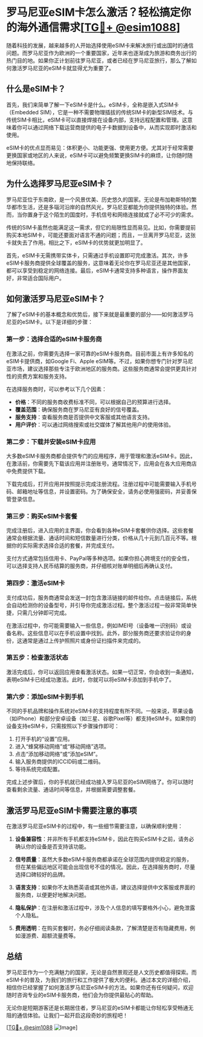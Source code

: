 # 罗马尼亚eSIM卡怎么激活？轻松搞定你的海外通信需求[[TG💪+ @esim1088](https://t.me/s/esim1088)]

随着科技的发展，越来越多的人开始选择使用eSIM卡来解决旅行或出国时的通信问题。而罗马尼亚作为欧洲的一个重要国家，近年来也逐渐成为旅游和商务出行的热门目的地。如果你正计划前往罗马尼亚，或者已经在罗马尼亚旅行，那么了解如何激活罗马尼亚的eSIM卡就显得尤为重要了。

## 什么是eSIM卡？

首先，我们来简单了解一下eSIM卡是什么。eSIM卡，全称是嵌入式SIM卡（Embedded SIM），它是一种不需要物理插拔的传统SIM卡的新型SIM技术。与传统SIM卡相比，eSIM卡可以直接焊接在设备内部，支持远程配置和管理。这意味着你可以通过网络下载运营商提供的电子卡数据到设备中，从而实现即时激活和使用。

eSIM卡的优点显而易见：体积更小、功能更强、使用更方便。尤其对于经常需要更换国家或地区的人来说，eSIM卡可以避免频繁更换SIM卡的麻烦，让你随时随地保持联络。

## 为什么选择罗马尼亚eSIM卡？

罗马尼亚位于东南欧，是一个风景优美、历史悠久的国家。无论是布加勒斯特的繁华都市生活，还是多瑙河沿岸的自然风光，罗马尼亚都能为你提供独特的体验。然而，当你置身于这个陌生的国度时，手机信号和网络连接就成了必不可少的需求。

传统的SIM卡虽然也能满足这一需求，但它的局限性显而易见。比如，你需要提前购买本地SIM卡，可能还要面对语言不通的问题；而且，一旦离开罗马尼亚，这张卡就失去了作用。相比之下，eSIM卡的优势就更加明显了。

首先，eSIM卡无需携带实体卡，只需通过手机设置即可完成激活。其次，许多eSIM卡服务商提供全球覆盖的服务，这意味着无论你在罗马尼亚还是其他国家，都可以享受到稳定的网络连接。最后，eSIM卡通常支持多种语言，操作界面友好，非常适合国际用户。

## 如何激活罗马尼亚eSIM卡？

了解了eSIM卡的基本概念和优势后，接下来就是最重要的部分——如何激活罗马尼亚的eSIM卡。以下是详细的步骤：

### 第一步：选择合适的eSIM卡服务商

在激活之前，你需要先选择一家可靠的eSIM卡服务商。目前市面上有许多知名的eSIM卡提供商，如Google Fi、Apple eSIM等。不过，如果你想专门针对罗马尼亚市场，建议选择那些专注于欧洲地区的服务商。这些服务商通常会提供更具针对性的资费方案和服务支持。

在选择服务商时，可以参考以下几个因素：
- **价格**：不同的服务商收费标准不同，可以根据自己的预算进行选择。
- **覆盖范围**：确保服务商在罗马尼亚有良好的信号覆盖。
- **服务支持**：查看服务商是否提供中文客服或其他语言支持。
- **用户评价**：可以通过网络搜索或社交媒体了解其他用户的使用体验。

### 第二步：下载并安装eSIM卡应用

大多数eSIM卡服务商都会提供专门的应用程序，用于管理和激活eSIM卡。因此，在激活前，你需要先下载该应用并注册账号。通常情况下，应用会在各大应用商店中免费提供下载。

下载完成后，打开应用并按照提示完成注册流程。注册过程中可能需要输入手机号码、邮箱地址等信息，并设置密码。为了确保安全，请务必使用强密码，并妥善保管登录信息。

### 第三步：购买eSIM卡套餐

完成注册后，进入应用的主界面，你会看到各种eSIM卡套餐供你选择。这些套餐通常会根据流量、通话时间和短信数量进行分类，价格从几十元到几百元不等。根据你的实际需求选择合适的套餐，并完成支付。

支付方式通常包括信用卡、PayPal等多种选项。如果你担心跨境支付的安全性，可以选择支持人民币结算的服务商，并仔细核对账单明细后再确认支付。

### 第四步：激活eSIM卡

支付成功后，服务商通常会发送一封包含激活链接的邮件给你。点击链接后，系统会自动检测你的设备型号，并引导你完成激活过程。整个激活过程一般非常简单快捷，只需几分钟即可完成。

在激活过程中，你可能需要输入一些信息，例如IMEI号（设备唯一识别码）或设备名称。这些信息可以在手机设置中找到。此外，部分服务商还要求验证你的身份，这通常是通过上传护照照片或身份证扫描件来完成的。

### 第五步：检查激活状态

激活完成后，你可以返回应用查看激活状态。如果一切正常，你会收到一条通知，表明eSIM卡已经成功激活。此时，你就可以将eSIM卡添加到手机中了。

### 第六步：添加eSIM卡到手机

不同的手机品牌和操作系统对eSIM卡的支持程度有所不同。一般来说，苹果设备（如iPhone）和部分安卓设备（如三星、谷歌Pixel等）都支持eSIM卡。如果你的设备支持eSIM卡，只需按照以下步骤操作即可：

1. 打开手机的“设置”应用。
2. 进入“蜂窝移动网络”或“移动网络”选项。
3. 点击“添加移动网络”或“添加eSIM”。
4. 输入服务商提供的ICCID码或二维码。
5. 等待系统完成配置。

完成上述步骤后，你的手机就已经成功接入罗马尼亚的eSIM网络了。你可以随时查看剩余流量、通话时间等信息，并根据需要调整套餐。

## 激活罗马尼亚eSIM卡需要注意的事项

在激活罗马尼亚eSIM卡的过程中，有一些细节需要注意，以确保顺利使用：

1. **设备兼容性**：并非所有手机都支持eSIM卡，因此在购买eSIM卡之前，请务必确认你的设备是否支持该功能。
   
2. **信号质量**：虽然大多数eSIM卡服务商都承诺在全球范围内提供稳定的服务，但在某些偏远地区可能会出现信号不佳的情况。因此，在选择服务商时，尽量选择口碑较好的品牌。

3. **语言支持**：如果你不太熟悉英语或其他外语，建议选择提供中文客服或界面的服务商，以便更好地解决问题。

4. **隐私保护**：在注册和激活过程中，涉及个人信息的填写要格外小心，避免泄露个人隐私。

5. **费用透明**：在购买套餐时，务必仔细阅读条款，了解清楚是否有隐藏费用，例如漫游费、超额流量费等。

## 总结

罗马尼亚作为一个充满魅力的国家，无论是自然景观还是人文历史都值得探索。而eSIM卡的普及，为我们的旅行和工作提供了极大的便利。通过本文的详细介绍，相信你已经掌握了如何激活罗马尼亚eSIM卡的方法。如果你还有任何疑问，欢迎随时咨询专业的eSIM卡服务商，他们会为你提供最贴心的帮助。

无论你是短期游客还是长期居住者，罗马尼亚的eSIM卡都能让你轻松享受畅通无阻的通信体验。让我们一起开启这段奇妙的旅程吧！

[[TG💪+ @esim1088](https://t.me/s/esim1088) ![Image](https://i.postimg.cc/4NQfJmqS/Snipaste-2025-05-13-00-14-12.png)]